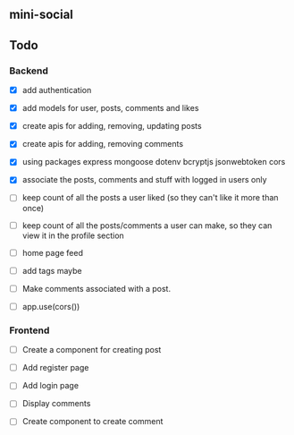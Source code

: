 ## mini-social

## Todo

### Backend

- [x] add authentication
- [x] add models for user, posts, comments and likes 
- [x] create apis for adding, removing, updating posts
- [x] create apis for adding, removing comments
- [x] using packages express mongoose dotenv bcryptjs jsonwebtoken cors
- [x] associate the posts, comments and stuff with logged in users only
- [ ] keep count of all the posts a user liked (so they can't like it more than once)
- [ ] keep count of all the posts/comments a user can make, so they can view it in the profile section
- [ ] home page feed
- [ ] add tags maybe
- [ ] Make comments associated with a post. 
- [ ] app.use(cors())


### Frontend
- [ ] Create a component for creating post
- [ ] Add register page
- [ ] Add login page
- [ ] Display comments
- [ ] Create component to create comment
 


